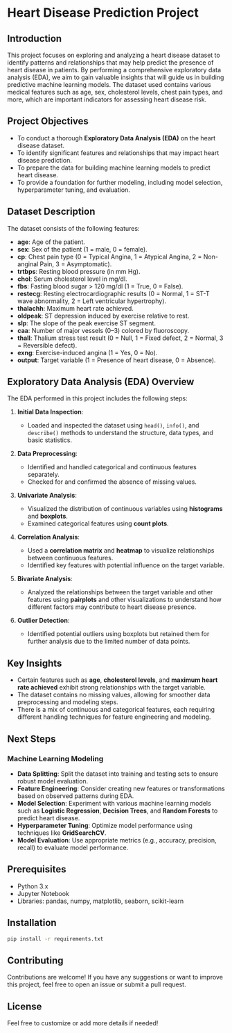 # Heart Disease Prediction Project

## Introduction
This project focuses on exploring and analyzing a heart disease dataset to identify patterns and relationships that may help predict the presence of heart disease in patients. By performing a comprehensive exploratory data analysis (EDA), we aim to gain valuable insights that will guide us in building predictive machine learning models. The dataset used contains various medical features such as age, sex, cholesterol levels, chest pain types, and more, which are important indicators for assessing heart disease risk.

## Project Objectives
- To conduct a thorough **Exploratory Data Analysis (EDA)** on the heart disease dataset.
- To identify significant features and relationships that may impact heart disease prediction.
- To prepare the data for building machine learning models to predict heart disease.
- To provide a foundation for further modeling, including model selection, hyperparameter tuning, and evaluation.

## Dataset Description
The dataset consists of the following features:

- **age**: Age of the patient.
- **sex**: Sex of the patient (1 = male, 0 = female).
- **cp**: Chest pain type (0 = Typical Angina, 1 = Atypical Angina, 2 = Non-anginal Pain, 3 = Asymptomatic).
- **trtbps**: Resting blood pressure (in mm Hg).
- **chol**: Serum cholesterol level in mg/dl.
- **fbs**: Fasting blood sugar > 120 mg/dl (1 = True, 0 = False).
- **restecg**: Resting electrocardiographic results (0 = Normal, 1 = ST-T wave abnormality, 2 = Left ventricular hypertrophy).
- **thalachh**: Maximum heart rate achieved.
- **oldpeak**: ST depression induced by exercise relative to rest.
- **slp**: The slope of the peak exercise ST segment.
- **caa**: Number of major vessels (0–3) colored by fluoroscopy.
- **thall**: Thalium stress test result (0 = Null, 1 = Fixed defect, 2 = Normal, 3 = Reversible defect).
- **exng**: Exercise-induced angina (1 = Yes, 0 = No).
- **output**: Target variable (1 = Presence of heart disease, 0 = Absence).

## Exploratory Data Analysis (EDA) Overview
The EDA performed in this project includes the following steps:

1. **Initial Data Inspection**:
   - Loaded and inspected the dataset using `head()`, `info()`, and `describe()` methods to understand the structure, data types, and basic statistics.

2. **Data Preprocessing**:
   - Identified and handled categorical and continuous features separately.
   - Checked for and confirmed the absence of missing values.

3. **Univariate Analysis**:
   - Visualized the distribution of continuous variables using **histograms** and **boxplots**.
   - Examined categorical features using **count plots**.

4. **Correlation Analysis**:
   - Used a **correlation matrix** and **heatmap** to visualize relationships between continuous features.
   - Identified key features with potential influence on the target variable.

5. **Bivariate Analysis**:
   - Analyzed the relationships between the target variable and other features using **pairplots** and other visualizations to understand how different factors may contribute to heart disease presence.

6. **Outlier Detection**:
   - Identified potential outliers using boxplots but retained them for further analysis due to the limited number of data points.

## Key Insights
- Certain features such as **age**, **cholesterol levels**, and **maximum heart rate achieved** exhibit strong relationships with the target variable.
- The dataset contains no missing values, allowing for smoother data preprocessing and modeling steps.
- There is a mix of continuous and categorical features, each requiring different handling techniques for feature engineering and modeling.

## Next Steps
### Machine Learning Modeling
- **Data Splitting**: Split the dataset into training and testing sets to ensure robust model evaluation.
- **Feature Engineering**: Consider creating new features or transformations based on observed patterns during EDA.
- **Model Selection**: Experiment with various machine learning models such as **Logistic Regression**, **Decision Trees**, and **Random Forests** to predict heart disease.
- **Hyperparameter Tuning**: Optimize model performance using techniques like **GridSearchCV**.
- **Model Evaluation**: Use appropriate metrics (e.g., accuracy, precision, recall) to evaluate model performance.


## Prerequisites
- Python 3.x
- Jupyter Notebook
- Libraries: pandas, numpy, matplotlib, seaborn, scikit-learn

## Installation
```bash
pip install -r requirements.txt
```

## Contributing
Contributions are welcome! If you have any suggestions or want to improve this project, feel free to open an issue or submit a pull request.




## License
Feel free to customize or add more details if needed!
